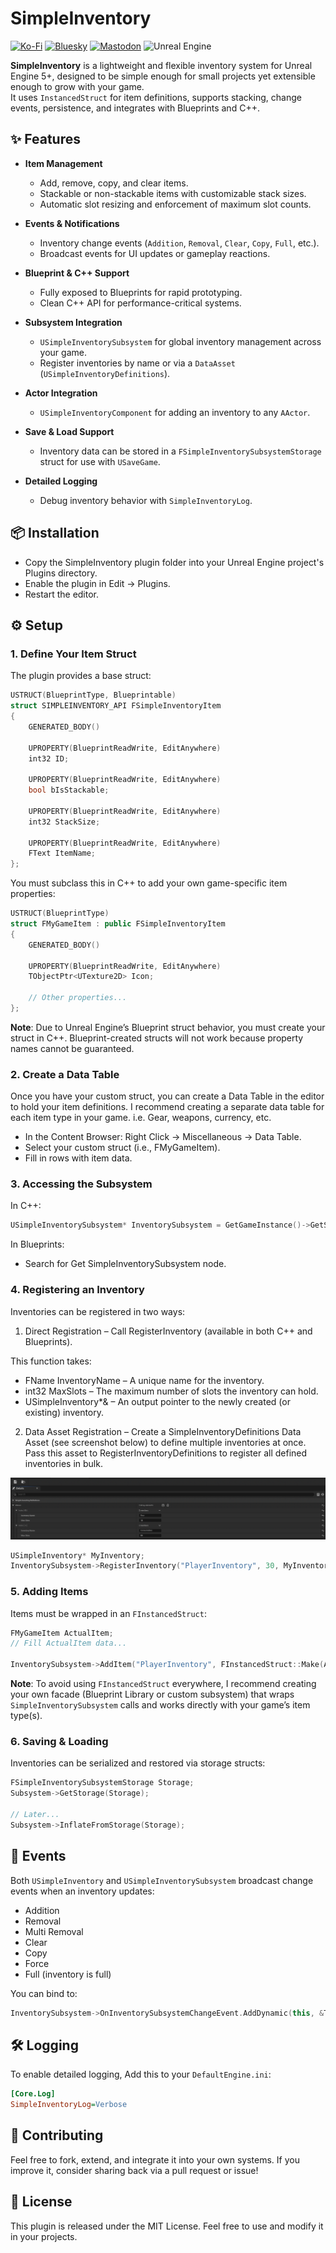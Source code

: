 # SimpleInventory

[![Ko-Fi](https://img.shields.io/badge/Ko--fi-F16061?style=for-the-badge&logo=ko-fi&logoColor=white)](https://ko-fi.com/minigamedev)
[![Bluesky](https://img.shields.io/badge/Bluesky-0285FF?style=for-the-badge&logo=Bluesky&logoColor=white)](https://bsky.app/profile/minigamedev.bsky.social)
[![Mastodon](https://img.shields.io/badge/-MASTODON-%232B90D9?style=for-the-badge&logo=mastodon&logoColor=white)](https://mastodon.gamedev.place/@minigamedev)
![Unreal Engine](https://img.shields.io/badge/unrealengine-%23313131.svg?style=for-the-badge&logo=unrealengine&logoColor=white)


**SimpleInventory** is a lightweight and flexible inventory system for Unreal Engine 5+, designed to be simple enough for small projects yet extensible enough to grow with your game.  
It uses `InstancedStruct` for item definitions, supports stacking, change events, persistence, and integrates with Blueprints and C++.


## ✨ Features

- **Item Management**
  - Add, remove, copy, and clear items.
  - Stackable or non-stackable items with customizable stack sizes.
  - Automatic slot resizing and enforcement of maximum slot counts.

- **Events & Notifications**
  - Inventory change events (`Addition`, `Removal`, `Clear`, `Copy`, `Full`, etc.).
  - Broadcast events for UI updates or gameplay reactions.

- **Blueprint & C++ Support**
  - Fully exposed to Blueprints for rapid prototyping.
  - Clean C++ API for performance-critical systems.

- **Subsystem Integration**
  - `USimpleInventorySubsystem` for global inventory management across your game.
  - Register inventories by name or via a `DataAsset` (`USimpleInventoryDefinitions`).

- **Actor Integration**
  - `USimpleInventoryComponent` for adding an inventory to any `AActor`.

- **Save & Load Support**
  - Inventory data can be stored in a `FSimpleInventorySubsystemStorage` struct for use with `USaveGame`.

- **Detailed Logging**
  - Debug inventory behavior with `SimpleInventoryLog`.

## 📦 Installation

* Copy the SimpleInventory plugin folder into your Unreal Engine project's Plugins directory.
* Enable the plugin in Edit → Plugins.
* Restart the editor.

## ⚙️ Setup

### 1. Define Your Item Struct

The plugin provides a base struct:

```c++
USTRUCT(BlueprintType, Blueprintable)
struct SIMPLEINVENTORY_API FSimpleInventoryItem
{
    GENERATED_BODY()

    UPROPERTY(BlueprintReadWrite, EditAnywhere)
    int32 ID;

    UPROPERTY(BlueprintReadWrite, EditAnywhere)
    bool bIsStackable;

    UPROPERTY(BlueprintReadWrite, EditAnywhere)
    int32 StackSize;

    UPROPERTY(BlueprintReadWrite, EditAnywhere)
    FText ItemName;
};
```

You must subclass this in C++ to add your own game-specific item properties:

```c++
USTRUCT(BlueprintType)
struct FMyGameItem : public FSimpleInventoryItem
{
    GENERATED_BODY()

    UPROPERTY(BlueprintReadWrite, EditAnywhere)
    TObjectPtr<UTexture2D> Icon;

    // Other properties...
};
```

**Note**: Due to Unreal Engine’s Blueprint struct behavior, you must create your struct in C++. Blueprint-created structs will not work because property names cannot be guaranteed.

### 2. Create a Data Table

Once you have your custom struct, you can create a Data Table in the editor to hold your item definitions. I recommend creating a separate data table for each item type in your game. i.e. Gear, weapons, currency, etc.

* In the Content Browser: Right Click → Miscellaneous → Data Table.
* Select your custom struct (i.e., FMyGameItem).
* Fill in rows with item data.

### 3. Accessing the Subsystem

In C++:

```c++
USimpleInventorySubsystem* InventorySubsystem = GetGameInstance()->GetSubsystem<USimpleInventorySubsystem>();
```

In Blueprints:
* Search for Get SimpleInventorySubsystem node.

### 4. Registering an Inventory

Inventories can be registered in two ways:

1. Direct Registration – Call RegisterInventory (available in both C++ and Blueprints).

This function takes:

* FName InventoryName – A unique name for the inventory.
* int32 MaxSlots – The maximum number of slots the inventory can hold.
* USimpleInventory*& – An output pointer to the newly created (or existing) inventory.

2. Data Asset Registration – Create a SimpleInventoryDefinitions Data Asset (see screenshot below) to define multiple inventories at once. Pass this asset to RegisterInventoryDefinitions to register all defined inventories in bulk.

![Data Asset - Inventory Definitions](./Resources/InventoryDefinitionsAsset.png)


```c++
USimpleInventory* MyInventory;
InventorySubsystem->RegisterInventory("PlayerInventory", 30, MyInventory);
```

### 5. Adding Items

Items must be wrapped in an `FInstancedStruct`:

```c++
FMyGameItem ActualItem;
// Fill ActualItem data...

InventorySubsystem->AddItem("PlayerInventory", FInstancedStruct::Make(ActualItem), 5, bResult);
```

**Note**: To avoid using `FInstancedStruct` everywhere, I recommend creating your own facade (Blueprint Library or custom subsystem) that wraps `SimpleInventorySubsystem` calls and works directly with your game’s item type(s).

### 6. Saving & Loading

Inventories can be serialized and restored via storage structs:

```c++
FSimpleInventorySubsystemStorage Storage;
Subsystem->GetStorage(Storage);

// Later...
Subsystem->InflateFromStorage(Storage);
```

## 📢 Events

Both `USimpleInventory` and `USimpleInventorySubsystem` broadcast change events when an inventory updates:

* Addition
* Removal
* Multi Removal
* Clear
* Copy
* Force
* Full (inventory is full)

You can bind to:

```c++
InventorySubsystem->OnInventorySubsystemChangeEvent.AddDynamic(this, &ThisClass::OnInventoryChanged);
```

## 🛠 Logging

To enable detailed logging, Add this to your `DefaultEngine.ini`:

```ini
[Core.Log]
SimpleInventoryLog=Verbose
```

## 🤝 Contributing

Feel free to fork, extend, and integrate it into your own systems. If you improve it, consider sharing back via a pull request or issue!

## 📄 License

This plugin is released under the MIT License. Feel free to use and modify it in your projects.

